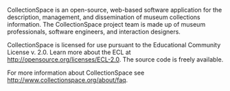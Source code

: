 CollectionSpace is an open-source, web-based software application for the description, management, and dissemination of museum collections information. The CollectionSpace project team is made up of museum professionals, software engineers, and interaction designers.

CollectionSpace is licensed for use pursuant to the Educational Community License v. 2.0. Learn more about the ECL at http://opensource.org/licenses/ECL-2.0. The source code is freely available.

For more information about CollectionSpace see http://www.collectionspace.org/about/faq.
